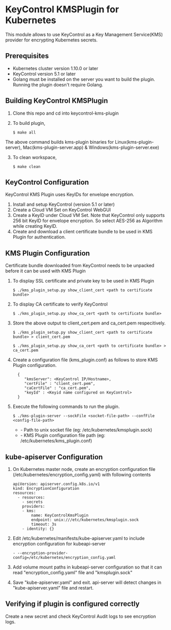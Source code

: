 # KeyControl KMSPlugin for Kubernetes

This module allows  to use KeyControl as a Key Management Service(KMS) provider for encrypting Kubernetes secrets.

## Prerequisites

 * Kubernetes cluster version 1.10.0 or later
 * KeyControl version 5.1 or later
 * Golang must be installed on the server you want to build the plugin. Running the plugin doesn't require Golang. 

## Building KeyControl KMSPlugin

1. Clone this repo and cd into keycontrol-kms-plugin

2. To build plugin,  

    ```$ make all```

The above command builds kms-plugin binaries for Linux(kms-plugin-server), Mac(kms-plugin-server.app) & Windows(kms-plugin-server.exe)

3. To clean workspace, 

    ```$ make clean```

## KeyControl Configuration

KeyControl KMS Plugin uses KeyIDs for envelope encryption.

1. Install and setup KeyControl (version 5.1 or later)
2. Create a Cloud VM Set on KeyControl WebGUI
3. Create a KeyID under Cloud VM Set. Note that KeyControl only supports 256 bit KeyID for envelope encryption. So select AES-256 as Algorithm while
   creating KeyID.
4. Create and download a client certificate bundle to be used in KMS Plugin for authentication.

## KMS Plugin Configuration

Certificate bundle downloaded from KeyControl needs to be unpacked before it can be used with KMS Plugin

1. To display SSL certificate and private key to be used in KMS Plugin 

   ```$ ./kms_plugin_setup.py show_client_cert <path to certificate bundle>```

2. To display CA certificate to verify KeyControl 

   ```$ ./kms_plugin_setup.py show_ca_cert <path to certificate bundle>```

3. Store the above output to client_cert.pem and ca_cert.pem respecitively.

   ```$ ./kms_plugin_setup.py show_client_cert <path to certificate bundle> > client_cert.pem``` 
   
   ```$ ./kms_plugin_setup.py show_ca_cert <path to certificate bundle> > ca_cert.pem```

4. Create a configuration file (kms_plugin.conf) as follows to store KMS Plugin configuration.

    ```
      {
         "kmsServer": <KeyControl IP/Hostname>,
         "certFile" : "client_cert.pem",
         "caCertFile" : "ca_cert.pem",
         "keyId" : <Keyid name configured on KeyControl>
      }
     ```
5. Execute the following commands to run the plugin. 

   ```$ ./kms-plugin-server --sockFile <socket-file-path> --confFile <config-file-path>```
   
      * <socket-file-path>  - Path to unix socket file (eg: /etc/kubernetes/kmsplugin.sock)
      * <config-file-path>  - KMS Plugin configuration file path (eg: /etc/kubernetes/kms_plugin.conf)

## kube-apiserver Configuration

1. On Kubernetes master node, create an encryption configuration file (/etc/kubernetes/encryption_config.yaml) with following contents

    ```
    apiVersion: apiserver.config.k8s.io/v1
    kind: EncryptionConfiguration
    resources:
      - resources:
        - secrets
        providers:
        - kms:
            name: KeyControlKmsPlugin
            endpoint: unix:///etc/kubernetes/kmsplugin.sock
            timeout: 3s
        - identity: {}
     ```

2. Edit /etc/kubernetes/manifests/kube-apiserver.yaml to include encryption configuration for kubeapi-server 

     ```- --encryption-provider-config=/etc/kubernetes/encryption_config.yaml```
     
3. Add volume mount paths in kubeapi-server configuration so that it can read "encryption_config.yaml" file and "kmsplugin.sock"
4. Save "kube-apiserver.yaml" and exit. api-server will detect changes in "kube-apiserver.yaml" file and restart.

## Verifying if plugin is configured correctly

Create a new secret and check KeyControl Audit logs to see encryption logs.
